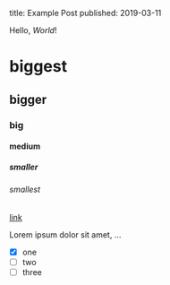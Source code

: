 title: Example Post
published: 2019-03-11

Hello, *World*!

# biggest
## bigger
### big
#### medium
##### smaller
###### smallest

[link](https://rokasg.tech)

Lorem ipsum dolor sit amet, …
- [x] one
- [ ] two
- [ ] three